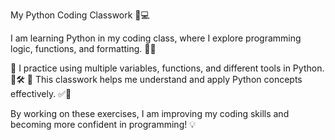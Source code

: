 My Python Coding Classwork 🐍💻

I am learning Python in my coding class, where I explore programming logic, functions, and formatting. 🧠✨

🔹 I practice using multiple variables, functions, and different tools in Python. 🔢🛠️
🔹 This classwork helps me understand and apply Python concepts effectively. ✅🚀

By working on these exercises, I am improving my coding skills and becoming more confident in programming! 💡
